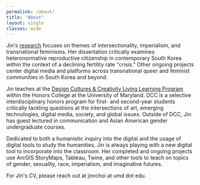 ```yaml
---
permalink: /about/
title: "About"
layout: single
classes: wide
---
```


Jin's [research](research.md) focuses on themes of intersectionality, imperialism, and transnational feminisms. Her dissertation critically examines heteronormative reproductive citizenship in contemporary South Korea within the context of a declining fertility rate "crisis." Other ongoing projects center digital media and platforms across transnational queer and feminist communities in South Korea and beyond. 

Jin teaches at the [Design Cultures & Creativity Living Learning Program](https://dcc.umd.edu/) within the Honors College at the University of Maryland. DCC is a selective interdisciplinary honors program for first- and second-year students critically tackling questions at the intersections of art, emerging technologies, digital media, society, and global issues. Outside of DCC, Jin has guest lectured in communication and Asian American gender undergraduate courses.

Dedicated to both a humanistic inquiry into the digital and the usage of digital tools to study the humanities, Jin is always playing with a new digital tool to incorporate into the classroom. Her completed and ongoing projects use ArcGIS StoryMaps, Tableau, Twine, and other tools to teach on topics of gender, sexuality, race, imperialism, and imaginative futures. 

For Jin's CV, please reach out at jinrchoi at umd dot edu.
